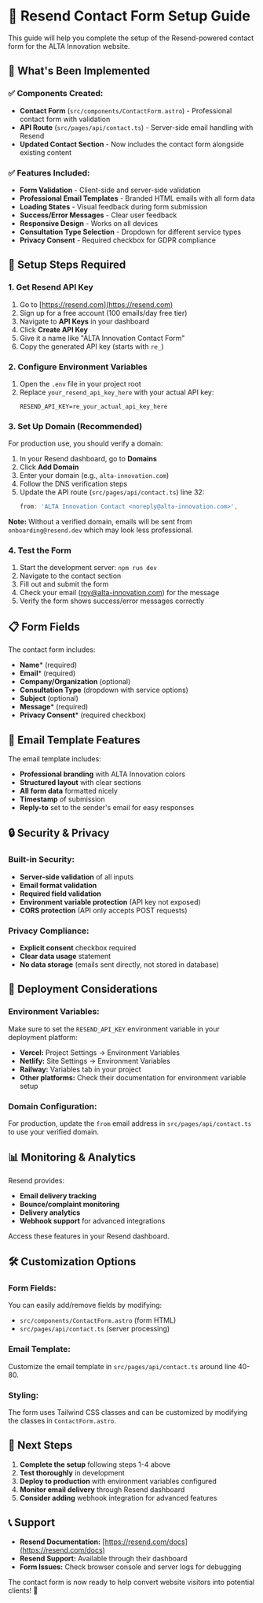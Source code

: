 # 📧 Resend Contact Form Setup Guide

This guide will help you complete the setup of the Resend-powered contact form for the ALTA Innovation website.

## 🚀 What's Been Implemented

### ✅ **Components Created:**
- **Contact Form** (`src/components/ContactForm.astro`) - Professional contact form with validation
- **API Route** (`src/pages/api/contact.ts`) - Server-side email handling with Resend
- **Updated Contact Section** - Now includes the contact form alongside existing content

### ✅ **Features Included:**
- **Form Validation** - Client-side and server-side validation
- **Professional Email Templates** - Branded HTML emails with all form data
- **Loading States** - Visual feedback during form submission
- **Success/Error Messages** - Clear user feedback
- **Responsive Design** - Works on all devices
- **Consultation Type Selection** - Dropdown for different service types
- **Privacy Consent** - Required checkbox for GDPR compliance

## 🔧 **Setup Steps Required**

### **1. Get Resend API Key**
1. Go to [https://resend.com](https://resend.com)
2. Sign up for a free account (100 emails/day free tier)
3. Navigate to **API Keys** in your dashboard
4. Click **Create API Key**
5. Give it a name like "ALTA Innovation Contact Form"
6. Copy the generated API key (starts with `re_`)

### **2. Configure Environment Variables**
1. Open the `.env` file in your project root
2. Replace `your_resend_api_key_here` with your actual API key:
   ```
   RESEND_API_KEY=re_your_actual_api_key_here
   ```

### **3. Set Up Domain (Recommended)**
For production use, you should verify a domain:

1. In your Resend dashboard, go to **Domains**
2. Click **Add Domain**
3. Enter your domain (e.g., `alta-innovation.com`)
4. Follow the DNS verification steps
5. Update the API route (`src/pages/api/contact.ts`) line 32:
   ```typescript
   from: 'ALTA Innovation Contact <noreply@alta-innovation.com>',
   ```

**Note:** Without a verified domain, emails will be sent from `onboarding@resend.dev` which may look less professional.

### **4. Test the Form**
1. Start the development server: `npm run dev`
2. Navigate to the contact section
3. Fill out and submit the form
4. Check your email (roy@alta-innovation.com) for the message
5. Verify the form shows success/error messages correctly

## 📋 **Form Fields**

The contact form includes:
- **Name*** (required)
- **Email*** (required) 
- **Company/Organization** (optional)
- **Consultation Type** (dropdown with service options)
- **Subject** (optional)
- **Message*** (required)
- **Privacy Consent*** (required checkbox)

## 🎨 **Email Template Features**

The email template includes:
- **Professional branding** with ALTA Innovation colors
- **Structured layout** with clear sections
- **All form data** formatted nicely
- **Timestamp** of submission
- **Reply-to** set to the sender's email for easy responses

## 🔒 **Security & Privacy**

### **Built-in Security:**
- **Server-side validation** of all inputs
- **Email format validation** 
- **Required field validation**
- **Environment variable protection** (API key not exposed)
- **CORS protection** (API only accepts POST requests)

### **Privacy Compliance:**
- **Explicit consent** checkbox required
- **Clear data usage** statement
- **No data storage** (emails sent directly, not stored in database)

## 🚀 **Deployment Considerations**

### **Environment Variables:**
Make sure to set the `RESEND_API_KEY` environment variable in your deployment platform:

- **Vercel:** Project Settings → Environment Variables
- **Netlify:** Site Settings → Environment Variables  
- **Railway:** Variables tab in your project
- **Other platforms:** Check their documentation for environment variable setup

### **Domain Configuration:**
For production, update the `from` email address in `src/pages/api/contact.ts` to use your verified domain.

## 📊 **Monitoring & Analytics**

Resend provides:
- **Email delivery tracking**
- **Bounce/complaint monitoring** 
- **Delivery analytics**
- **Webhook support** for advanced integrations

Access these features in your Resend dashboard.

## 🛠️ **Customization Options**

### **Form Fields:**
You can easily add/remove fields by modifying:
- `src/components/ContactForm.astro` (form HTML)
- `src/pages/api/contact.ts` (server processing)

### **Email Template:**
Customize the email template in `src/pages/api/contact.ts` around line 40-80.

### **Styling:**
The form uses Tailwind CSS classes and can be customized by modifying the classes in `ContactForm.astro`.

## 🎯 **Next Steps**

1. **Complete the setup** following steps 1-4 above
2. **Test thoroughly** in development
3. **Deploy to production** with environment variables configured
4. **Monitor email delivery** through Resend dashboard
5. **Consider adding** webhook integration for advanced features

## 📞 **Support**

- **Resend Documentation:** [https://resend.com/docs](https://resend.com/docs)
- **Resend Support:** Available through their dashboard
- **Form Issues:** Check browser console and server logs for debugging

The contact form is now ready to help convert website visitors into potential clients! 🎉
